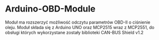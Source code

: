 # Arduino-OBD-Module

Moduł ma rozszerzyć możliwość odczytu parametrów OBD-II o ciśnienie oleju.
Moduł składa się z Arduino UNO oraz MCP2515 wraz z MCP2551, do obsługi których wykorzystane zostały biblioteki CAN-BUS Shield v1.2

